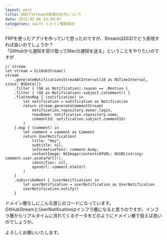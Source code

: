 ```yaml
---
layout: post
title: DDDでStreamの表現の仕方について
date: 2015-03-06 14:49:07
categories: swift ドメイン駆動設計
---
```

<p>FRPを使ったアプリを作っていて思ったのですが、StreamはDDDでどう表現すれば良いのでしょうか？<br>
「GitHubから通知を受け取ってMacの通知を送る」ということをやりたいのですが</p>

```
// stream
let stream = GitHubStream()
stream
    .generateNotificationsStreamAtInterval(10 as NSTimeInterval, since: NSDate())
    .filter { ($0 as Notification).reason == .Mention }
    .filter { ($0 as Notification).subject.isComment() }
    .flattenMap { (notification) in
        let notification = notification as Notification
        return stream.generateCommentStream(
            notification.repository.owner.login,
            repoName: notification.repository.name,
            commentId: notification.subject.commentId!
        )
    }.map { (comment) in
        let comment = comment as Comment
        return UserNotification(
            title: "Hoy",
            subtitle: nil,
            informativeText: comment.body,
            contentImage: NSImage(contentsOfURL: NSURL(string: comment.user.avatarUrl)!),
            identifier: nil,
            openUrl: comment.htmlUrl
        )
    }
    .subscribeNext { (userNotification) in
        let userNotification = userNotification as UserNotification
        userNotification.notify()
    }
```

<p>ドメイン層なしにこんな感じのコードになっています。<br>
GitHubStreamとUserNotificationはインフラ層になると思うのですが、インフラ層からリアルタイムに流れてくるデータをどのようにドメイン層で扱えば良いのでしょうか。</p>

<p>よろしくお願いいたします。</p>
